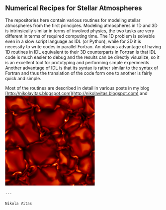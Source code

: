 
## Numerical Recipes for Stellar Atmospheres

The repositories here contain various routines for modeling stellar atmospheres from the first principles. Modeling atmospheres in 1D and 3D is intrinsically similar in terms of involved physics, the two tasks are very different in terms of required computing time. The 1D problem is solvable even in a slow script language as IDL (or Python), while for 3D it is necessity to write codes in parallel Fortran. An obvious advantage of having 1D routines in IDL equivalent to their 3D counterparts in Fortran is that IDL code is much easier to debug and the results can be directly visualize, so it is an excellent tool for prototyping and performing simple experiments. Another advantage of IDL is that its syntax is rather similar to the syntax of Fortran and thus the translation of the code form one to another is fairly quick and simple.

Most of the routines are described in detail in various posts in my blog
[http://nikolavitas.blogspot.com](http://nikolavitas.blogspot.com) and 
![My helpful screenshot](/img/238000red.png)
```
---

Nikola Vitas
